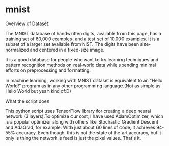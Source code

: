 # mnist

Overview of Dataset

The MNIST database of handwritten digits, available from this page, has a training set of 60,000 examples, and a test set of 10,000 examples. It is a subset of a larger set available from NIST. The digits have been size-normalized and centered in a fixed-size image.

It is a good database for people who want to try learning techniques and pattern recognition methods on real-world data while spending minimal efforts on preprocessing and formatting.

In machine learning, working with MNIST dataset is equivalent to an "Hello World!" program as in any other programming language.(Not as simple as Hello World but yeah kind of:D)

What the script does

This python script uses TensorFlow library for creating a deep neural network (3 layers).To optimize our cost, I have  used AdamOptimizer, which is a popular optimizer along with others like Stochastic Gradient Descent and AdaGrad, for example. With just about 60 lines of code, it achieves 94-55% accuracy. Even though, this is not the state of the art accuracy, but it only is thing the network is feed is just the pixel values. That's it.
